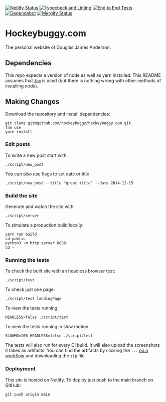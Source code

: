 [![Netlify Status][netlify-status]][netlify]
[![Typecheck and Linting][typecheck-and-linting-status]][typecheck-and-linting]
[![End to End Tests][e2e-tests-status]][e2e-tests]
[![Dependabot][dependabot-status]][dependabot]
[![Mergify Status][mergify-status]][mergify]

[dependabot-status]: https://api.dependabot.com/badges/status?host=github&repo=hockeybuggy/hockeybuggy.com
[dependabot]: https://app.dependabot.com/accounts/hockeybuggy/repos/14051854
[e2e-tests-status]: https://github.com/hockeybuggy/hockeybuggy.com/workflows/end%20to%20end%20tests/badge.svg
[e2e-tests]: https://github.com/hockeybuggy/hockeybuggy.com/actions?query=workflow%3A%22end+to+end+tests%22+branch%3Amain
[mergify-status]: https://img.shields.io/endpoint.svg?url=https://dashboard.mergify.io/badges/hockeybuggy/hockeybuggy.com&style=flat
[mergify]: https://mergify.io
[netlify-status]: https://img.shields.io/netlify/b608e87e-8c67-45b6-b677-58bbeee9e11c
[netlify]: https://app.netlify.com/sites/hockeybuggy/deploys
[typecheck-and-linting-status]: https://github.com/hockeybuggy/hockeybuggy.com/workflows/tests%20and%20linting/badge.svg
[typecheck-and-linting]: https://github.com/hockeybuggy/hockeybuggy.com/actions?query=workflow%3A%22typecheck+and+linting%22+branch%3Amain

# Hockeybuggy.com

The personal website of Douglas James Anderson.


## Dependencies

This repo expects a version of node as well as yarn installed. This README
assumes that [`fnm`](https://github.com/Schniz/fnm) is used (but there is
nothing wrong with other methods of installing node).


## Making Changes

Download the repository and install dependencies:

    git clone git@github.com/hockeybuggy/hockeybuggy.com.git
    fnm use
    yarn install


### Edit posts

To write a new post start with:

    ./script/new_post

You can also use flags to set date or title

    ./script/new_post --title "great title" --date 2014-12-15


### Build the site

Generate and watch the site with:

    ./script/server

To simulate a production build locally:

    yarn run build
    cd public
    python3 -m http.server 8888
    cd -


### Running the tests

To check the built site with an headless browser test:

    ./script/test

To check just one page:

    ./script/test landingPage

To view the tests running:

    HEADLESS=false ./script/test

To view the tests running in slow motion:

    SLOWMO=100 HEADLESS=false ./script/test

The tests will also run for every CI build. It will also upload the screenshots
it takes as artifacts. You can find the artifacts by clicking the `...` [on a
workflow](https://github.com/hockeybuggy/hockeybuggy.com/actions?query=workflow%3A%22end+to+end+tests%22+branch%3Amain)
and downloading the `zip` file.


### Deployment

This site is hosted on Netlify. To deploy just push to the main branch on GitHub:

    git push origin main
